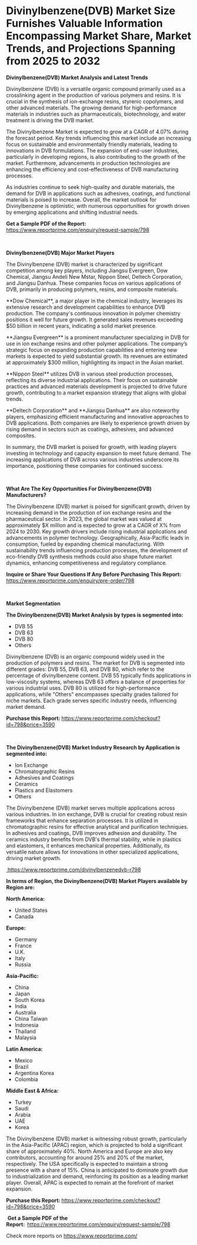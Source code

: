 <p><h1>Divinylbenzene(DVB) Market Size Furnishes Valuable Information Encompassing Market Share, Market Trends, and Projections Spanning from 2025 to 2032</h1></p><p><strong>Divinylbenzene(DVB) Market Analysis and Latest Trends</strong></p>
<p><p>Divinylbenzene (DVB) is a versatile organic compound primarily used as a crosslinking agent in the production of various polymers and resins. It is crucial in the synthesis of ion-exchange resins, styrenic copolymers, and other advanced materials. The growing demand for high-performance materials in industries such as pharmaceuticals, biotechnology, and water treatment is driving the DVB market.</p><p>The Divinylbenzene Market is expected to grow at a CAGR of 4.07% during the forecast period. Key trends influencing this market include an increasing focus on sustainable and environmentally friendly materials, leading to innovations in DVB formulations. The expansion of end-user industries, particularly in developing regions, is also contributing to the growth of the market. Furthermore, advancements in production technologies are enhancing the efficiency and cost-effectiveness of DVB manufacturing processes.</p><p>As industries continue to seek high-quality and durable materials, the demand for DVB in applications such as adhesives, coatings, and functional materials is poised to increase. Overall, the market outlook for Divinylbenzene is optimistic, with numerous opportunities for growth driven by emerging applications and shifting industrial needs.</p></p>
<p><strong>Get a Sample PDF of the Report:&nbsp;</strong> <a href="https://www.reportprime.com/enquiry/request-sample/798?utm_campaign=2652&utm_medium=2&utm_source=Github&utm_content=ia&utm_term=18032025&utm_id=divinylbenzenedvb">https://www.reportprime.com/enquiry/request-sample/798</a></p>
<p>&nbsp;</p>
<p><strong>Divinylbenzene(DVB) Major Market Players</strong></p>
<p><p>The Divinylbenzene (DVB) market is characterized by significant competition among key players, including Jiangsu Evergreen, Dow Chemical, Jiangsu Andeli New Mstar, Nippon Steel, Deltech Corporation, and Jiangsu Danhua. These companies focus on various applications of DVB, primarily in producing polymers, resins, and composite materials.</p><p>**Dow Chemical**, a major player in the chemical industry, leverages its extensive research and development capabilities to enhance DVB production. The company's continuous innovation in polymer chemistry positions it well for future growth. It generated sales revenues exceeding $50 billion in recent years, indicating a solid market presence.</p><p>**Jiangsu Evergreen** is a prominent manufacturer specializing in DVB for use in ion exchange resins and other polymer applications. The company’s strategic focus on expanding production capabilities and entering new markets is expected to yield substantial growth. Its revenues are estimated at approximately $300 million, highlighting its impact in the Asian market. </p><p>**Nippon Steel** utilizes DVB in various steel production processes, reflecting its diverse industrial applications. Their focus on sustainable practices and advanced materials development is projected to drive future growth, contributing to a market expansion strategy that aligns with global trends.</p><p>**Deltech Corporation** and **Jiangsu Danhua** are also noteworthy players, emphasizing efficient manufacturing and innovative approaches to DVB applications. Both companies are likely to experience growth driven by rising demand in sectors such as coatings, adhesives, and advanced composites.</p><p>In summary, the DVB market is poised for growth, with leading players investing in technology and capacity expansion to meet future demand. The increasing applications of DVB across various industries underscore its importance, positioning these companies for continued success.</p></p>
<p>&nbsp;</p>
<p><strong>What Are The Key Opportunities For Divinylbenzene(DVB) Manufacturers?</strong></p>
<p><p>The Divinylbenzene (DVB) market is poised for significant growth, driven by increasing demand in the production of ion exchange resins and the pharmaceutical sector. In 2023, the global market was valued at approximately $X million and is expected to grow at a CAGR of X% from 2024 to 2030. Key growth drivers include rising industrial applications and advancements in polymer technology. Geographically, Asia-Pacific leads in consumption, fueled by expanding chemical manufacturing. With sustainability trends influencing production processes, the development of eco-friendly DVB synthesis methods could also shape future market dynamics, enhancing competitiveness and regulatory compliance.</p></p>
<p><strong>Inquire or Share Your Questions If Any Before Purchasing This Report:</strong> <a href="https://www.reportprime.com/enquiry/pre-order/798?utm_campaign=2652&utm_medium=2&utm_source=Github&utm_content=ia&utm_term=18032025&utm_id=divinylbenzenedvb">https://www.reportprime.com/enquiry/pre-order/798</a></p>
<p>&nbsp;</p>
<p><strong>Market Segmentation</strong></p>
<p><strong>The Divinylbenzene(DVB) Market Analysis by types is segmented into:</strong></p>
<p><ul><li>DVB 55</li><li>DVB 63</li><li>DVB 80</li><li>Others</li></ul></p>
<p><p>Divinylbenzene (DVB) is an organic compound widely used in the production of polymers and resins. The market for DVB is segmented into different grades: DVB 55, DVB 63, and DVB 80, which refer to the percentage of divinylbenzene content. DVB 55 typically finds applications in low-viscosity systems, whereas DVB 63 offers a balance of properties for various industrial uses. DVB 80 is utilized for high-performance applications, while "Others" encompasses specialty grades tailored for niche markets. Each grade serves specific industry needs, influencing market demand.</p></p>
<p><strong>Purchase this Report:&nbsp;</strong><a href="https://www.reportprime.com/checkout?id=798&price=3590&utm_campaign=2652&utm_medium=2&utm_source=Github&utm_content=ia&utm_term=18032025&utm_id=divinylbenzenedvb">https://www.reportprime.com/checkout?id=798&price=3590</a></p>
<p>&nbsp;</p>
<p><strong>The Divinylbenzene(DVB) Market Industry Research by Application is segmented into:</strong></p>
<p><ul><li>Ion Exchange</li><li>Chromatographic Resins</li><li>Adhesives and Coatings</li><li>Ceramics</li><li>Plastics and Elastomers</li><li>Others</li></ul></p>
<p><p>The Divinylbenzene (DVB) market serves multiple applications across various industries. In ion exchange, DVB is crucial for creating robust resin frameworks that enhance separation processes. It is utilized in chromatographic resins for effective analytical and purification techniques. In adhesives and coatings, DVB improves adhesion and durability. The ceramics industry benefits from DVB's thermal stability, while in plastics and elastomers, it enhances mechanical properties. Additionally, its versatile nature allows for innovations in other specialized applications, driving market growth.</p></p>
<p><a href="https://www.reportprime.com/divinylbenzenedvb-r798?utm_campaign=2652&utm_medium=2&utm_source=Github&utm_content=ia&utm_term=18032025&utm_id=divinylbenzenedvb">&nbsp;https://www.reportprime.com/divinylbenzenedvb-r798</a></p>
<p><strong>In terms of Region, the Divinylbenzene(DVB) Market Players available by Region are:</strong></p>
<p>
    <p> <strong> North America: </strong>
        <ul>
            <li>United States</li>
            <li>Canada</li>
        </ul>
        </p> 
    <p> <strong> Europe: </strong>
        <ul>
            <li>Germany</li>
            <li>France</li>
            <li>U.K.</li>
            <li>Italy</li>
            <li>Russia</li>
        </ul>
        </p> 
    <p> <strong> Asia-Pacific: </strong>
        <ul>
            <li>China</li>
            <li>Japan</li>
            <li>South Korea</li>
            <li>India</li>
            <li>Australia</li>
            <li>China Taiwan</li>
            <li>Indonesia</li>
            <li>Thailand</li>
            <li>Malaysia</li>
        </ul>
        </p> 
    <p> <strong> Latin America: </strong>
        <ul>
            <li>Mexico</li>
            <li>Brazil</li>
            <li>Argentina Korea</li>
            <li>Colombia</li>
        </ul>
        </p> 
    <p> <strong> Middle East & Africa: </strong>
        <ul>
            <li>Turkey</li>
            <li>Saudi</li>
            <li>Arabia</li>
            <li>UAE</li>
            <li>Korea</li>
        </ul>
    </p>
    </p>
<p><p>The Divinylbenzene (DVB) market is witnessing robust growth, particularly in the Asia-Pacific (APAC) region, which is projected to hold a significant share of approximately 40%. North America and Europe are also key contributors, accounting for around 25% and 20% of the market, respectively. The USA specifically is expected to maintain a strong presence with a share of 15%. China is anticipated to dominate growth due to industrialization and demand, reinforcing its position as a leading market player. Overall, APAC is expected to remain at the forefront of market expansion.</p></p>
<p><strong>Purchase this Report: </strong><a href="https://www.reportprime.com/checkout?id=798&price=3590&utm_campaign=2652&utm_medium=2&utm_source=Github&utm_content=ia&utm_term=18032025&utm_id=divinylbenzenedvb">https://www.reportprime.com/checkout?id=798&price=3590</a></p>
<p>&nbsp;<strong>Get a Sample PDF of the Report:&nbsp;&nbsp;</strong><a href="https://www.reportprime.com/enquiry/request-sample/798?utm_campaign=2652&utm_medium=2&utm_source=Github&utm_content=ia&utm_term=18032025&utm_id=divinylbenzenedvb">https://www.reportprime.com/enquiry/request-sample/798</a></p>
<p><strong></strong></p>
<p>Check more reports on <a href="https://www.reportprime.com/?utm_campaign=2652&utm_medium=2&utm_source=Github&utm_content=ia&utm_term=18032025&utm_id=divinylbenzenedvb">https://www.reportprime.com/</a></p>